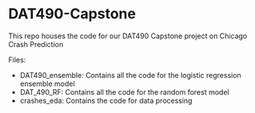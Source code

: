 # DAT490-Capstone
This repo houses the code for our DAT490 Capstone project on Chicago Crash Prediction

Files:
- DAT490_ensemble: Contains all the code for the logistic regression ensemble model
- DAT_490_RF: Contains all the code for the random forest model
- crashes_eda: Contains the code for data processing
